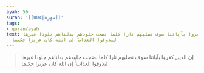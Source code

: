 ```yaml
---
ayah: 56
surah: '[[004|سورة]]'
tags:
- quran/ayah
text: إن الذين كفروا بآياتنا سوف نصليهم نارا كلما نضجت جلودهم بدلناهم جلودا غيرها
  ليذوقوا العذاب ۗ إن الله كان عزيزا حكيما
---
```

> إن الذين كفروا بآياتنا سوف نصليهم نارا كلما نضجت جلودهم بدلناهم جلودا غيرها ليذوقوا العذاب ۗ إن الله كان عزيزا حكيما
